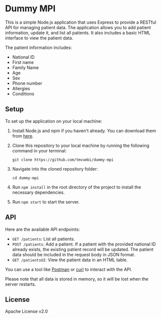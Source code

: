 # Dummy MPI

This is a simple Node.js application that uses Express to provide a RESTful API for managing patient data. The application allows you to add patient information, update it, and list all patients. It also includes a basic HTML interface to view the patient data.

The patient information includes:

- National ID
- First name
- Family Name
- Age
- Sex
- Phone number
- Allergies
- Conditions

## Setup

To set up the application on your local machine:

1. Install Node.js and npm if you haven't already. You can download them from [here](https://nodejs.org/en/download/).
2. Clone this repository to your local machine by running the following command in your terminal:

    ```
    git clone https://github.com/tmvumbi/dummy-mpi
    ```

3. Navigate into the cloned repository folder:

    ```
    cd dummy-mpi
    ```

4. Run `npm install` in the root directory of the project to install the necessary dependencies.
5. Run `npm start` to start the server.

## API

Here are the available API endpoints:

- `GET /patients`: List all patients.
- `POST /patients`: Add a patient. If a patient with the provided national ID already exists, the existing patient record will be updated. The patient data should be included in the request body in JSON format.
- `GET /patientsUI`: View the patient data in an HTML table.

You can use a tool like [Postman](https://www.postman.com/) or [curl](https://curl.se/) to interact with the API.

Please note that all data is stored in memory, so it will be lost when the server restarts.

## License

Apache License v2.0
